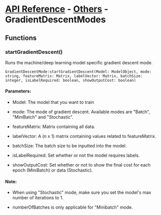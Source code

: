 # [API Reference](../../API.md) - [Others](../Others.md) - GradientDescentModes

## Functions

### startGradientDescent()

Runs the machine/deep learning model specific gradient descent mode.

```
GradientDescentMode:startGradientDescent(Model: ModelObject, mode: string, featureMatrix: Matrix, labelVector: Matrix, batchSize: integer, isLabelRequired: boolean, showOutputCost: boolean)
```

#### Parameters:

* Model: The model that you want to train

* mode: The mode of gradient descent. Available modes are "Batch", "MiniBatch" and "Stochastic".

* featureMatrix: Matrix containing all data.

* labelVector: A (n x 1) matrix containing values related to featureMatrix.

* batchSize: The batch size to be inputted into the model.

* isLabelRequired: Set whether or not the model requires labels.

* showOutputCost: Set whether or not to show the final cost for each epoch (MiniBatch) or data (Stochastic).

#### Note:

* When using "Stochastic" mode, make sure you set the model's max number of iterations to 1.

* numberOfBatches is only applicable for "Minibatch" mode.
